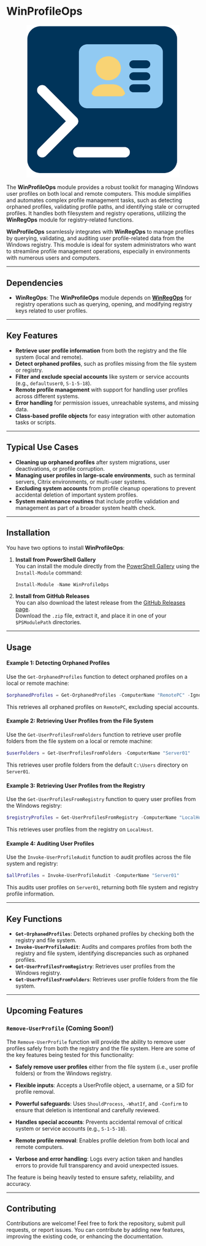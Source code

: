 # WinProfileOps

<p align="center">
  <img src="https://raw.githubusercontent.com/LarryWisherMan/ModuleIcons/main/WinProfileOps.png"
       alt="WinProfileOps Icon" width="400" />
</p>

The **WinProfileOps** module provides a robust toolkit for managing Windows user
profiles on both local and remote computers. This module simplifies and automates
complex profile management tasks, such as detecting orphaned profiles, validating
profile paths, and identifying stale or corrupted profiles. It handles both filesystem
and registry operations, utilizing the **WinRegOps** module for registry-related
functions.

**WinProfileOps** seamlessly integrates with **WinRegOps** to manage profiles by
querying, validating, and auditing user profile-related data from the Windows
registry. This module is ideal for system administrators who want to streamline
profile management operations, especially in environments with numerous users and
computers.

---

## Dependencies

- **WinRegOps**: The **WinProfileOps** module depends on
  [**WinRegOps**](https://github.com/LarryWisherMan/WinRegOps) for registry
  operations such as querying, opening, and modifying registry keys related to user
  profiles.

---

## Key Features

- **Retrieve user profile information** from both the registry and the file system
  (local and remote).
- **Detect orphaned profiles**, such as profiles missing from the file system or
  registry.
- **Filter and exclude special accounts** like system or service accounts (e.g.,
  `defaultuser0`, `S-1-5-18`).
- **Remote profile management** with support for handling user profiles across
  different systems.
- **Error handling** for permission issues, unreachable systems, and missing data.
- **Class-based profile objects** for easy integration with other automation tasks
  or scripts.

---

## Typical Use Cases

- **Cleaning up orphaned profiles** after system migrations, user deactivations, or
  profile corruption.
- **Managing user profiles in large-scale environments**, such as terminal servers,
  Citrix environments, or multi-user systems.
- **Excluding system accounts** from profile cleanup operations to prevent accidental
  deletion of important system profiles.
- **System maintenance routines** that include profile validation and management as
  part of a broader system health check.

---

## Installation

You have two options to install **WinProfileOps**:

1. **Install from PowerShell Gallery**  
   You can install the module directly from the 
   [PowerShell Gallery](https://www.powershellgallery.com/packages/WinProfileOps)
   using the `Install-Module` command:

   ```powershell
   Install-Module -Name WinProfileOps
   ```

2. **Install from GitHub Releases**  
   You can also download the latest release from the 
   [GitHub Releases page](https://github.com/LarryWisherMan/WinProfileOps/releases).  
   Download the `.zip` file, extract it, and place it in one of your `$PSModulePath`
   directories.

---

## Usage

#### Example 1: Detecting Orphaned Profiles

Use the `Get-OrphanedProfiles` function to detect orphaned profiles on a local or
remote machine:

```powershell
$orphanedProfiles = Get-OrphanedProfiles -ComputerName "RemotePC" -IgnoreSpecial
```

This retrieves all orphaned profiles on `RemotePC`, excluding special accounts.

#### Example 2: Retrieving User Profiles from the File System

Use the `Get-UserProfilesFromFolders` function to retrieve user profile folders from
the file system on a local or remote machine:

```powershell
$userFolders = Get-UserProfilesFromFolders -ComputerName "Server01"
```

This retrieves user profile folders from the default `C:\Users` directory on `Server01`.

#### Example 3: Retrieving User Profiles from the Registry

Use the `Get-UserProfilesFromRegistry` function to query user profiles from the
Windows registry:

```powershell
$registryProfiles = Get-UserProfilesFromRegistry -ComputerName "LocalHost"
```

This retrieves user profiles from the registry on `LocalHost`.

#### Example 4: Auditing User Profiles

Use the `Invoke-UserProfileAudit` function to audit profiles across the file system and
registry:

```powershell
$allProfiles = Invoke-UserProfileAudit -ComputerName "Server01"
```

This audits user profiles on `Server01`, returning both file system and registry
profile information.

---

## Key Functions

- **`Get-OrphanedProfiles`**: Detects orphaned profiles by checking both the
  registry and file system.
- **`Invoke-UserProfileAudit`**: Audits and compares profiles from both the registry
  and file system, identifying discrepancies such as orphaned profiles.
- **`Get-UserProfilesFromRegistry`**: Retrieves user profiles from the Windows
  registry.
- **`Get-UserProfilesFromFolders`**: Retrieves user profile folders from the file
  system.

---

## Upcoming Features

### `Remove-UserProfile` (Coming Soon!)

The `Remove-UserProfile` function will provide the ability to remove user
profiles safely from both the registry and the file system. Here are some of the
 key features being tested for this functionality:

- **Safely remove user profiles** either from the file system (i.e., user profile
 folders) or from the Windows registry.

- **Flexible inputs**: Accepts a UserProfile object, a username, or a SID for
 profile removal.

- **Powerful safeguards**: Uses `ShouldProcess`, `-WhatIf`, and `-Confirm` to
 ensure that deletion is intentional and carefully reviewed.

- **Handles special accounts**: Prevents accidental removal of critical system
 or service accounts (e.g., `S-1-5-18`).

- **Remote profile removal**: Enables profile deletion from both local and remote
 computers.

- **Verbose and error handling**: Logs every action taken and handles errors to
 provide full transparency and avoid unexpected issues.

The feature is being heavily tested to ensure safety, reliability, and accuracy.

---

## Contributing

Contributions are welcome! Feel free to fork the repository, submit pull requests,
or report issues. You can contribute by adding new features, improving the existing
code, or enhancing the documentation.

